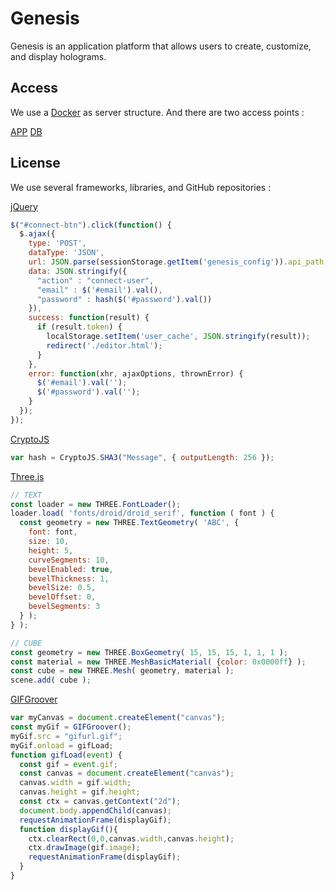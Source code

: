 # Genesis

Genesis is an application platform that allows users to create, customize, and display holograms.

## Access

We use a [Docker](https://github.com/nanoninja/docker-nginx-php-mysql) as server structure.
And there are two access points :

[APP](https://genesis-app.fr/)
[DB](http://genesis-app.fr:8080/)

## License

We use several frameworks, libraries, and GitHub repositories :

[jQuery](https://jquery.com/)
```js
$("#connect-btn").click(function() {
  $.ajax({
    type: 'POST',
    dataType: 'JSON',
    url: JSON.parse(sessionStorage.getItem('genesis_config')).api_path,
    data: JSON.stringify({
      "action" : "connect-user",
      "email" : $('#email').val(),
      "password" : hash($('#password').val())
    }),
    success: function(result) {
      if (result.token) {
        localStorage.setItem('user_cache', JSON.stringify(result));
        redirect('./editor.html');
      }
    },
    error: function(xhr, ajaxOptions, thrownError) {
      $('#email').val('');
      $('#password').val('');
    }
  });
});
```

[CryptoJS](https://cryptojs.gitbook.io/)
```js
var hash = CryptoJS.SHA3("Message", { outputLength: 256 });
```

[Three.js](https://threejs.org/)
```js
// TEXT
const loader = new THREE.FontLoader();
loader.load( 'fonts/droid/droid_serif', function ( font ) {
  const geometry = new THREE.TextGeometry( 'ABC', {
    font: font,
    size: 10,
    height: 5,
    curveSegments: 10,
    bevelEnabled: true,
    bevelThickness: 1,
    bevelSize: 0.5,
    bevelOffset: 0,
    bevelSegments: 3
  } );
} );

// CUBE
const geometry = new THREE.BoxGeometry( 15, 15, 15, 1, 1, 1 );
const material = new THREE.MeshBasicMaterial( {color: 0x0000ff} );
const cube = new THREE.Mesh( geometry, material );
scene.add( cube );
```

[GIFGroover](https://github.com/blindman67/GIFGroover)
```js
var myCanvas = document.createElement("canvas");
const myGif = GIFGroover();
myGif.src = "gifurl.gif";
myGif.onload = gifLoad;
function gifLoad(event) {
  const gif = event.gif;
  const canvas = document.createElement("canvas");
  canvas.width = gif.width;
  canvas.height = gif.height;
  const ctx = canvas.getContext("2d");
  document.body.appendChild(canvas);
  requestAnimationFrame(displayGif);
  function displayGif(){
    ctx.clearRect(0,0,canvas.width,canvas.height);
    ctx.drawImage(gif.image);
    requestAnimationFrame(displayGif);
  }
}
```
